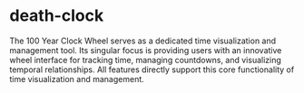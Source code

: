 # death-clock
The 100 Year Clock Wheel serves as a dedicated time visualization and management tool. Its singular focus is providing users with an innovative wheel interface for tracking time, managing countdowns, and visualizing temporal relationships. All features directly support this core functionality of time visualization and management.
